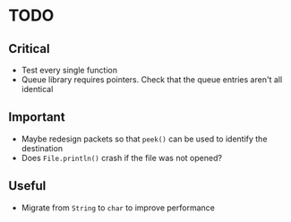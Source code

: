 # TODO

## Critical

- Test every single function
- Queue library requires pointers. Check that the queue entries aren't all identical

## Important

- Maybe redesign packets so that `peek()` can be used to identify the destination
- Does `File.println()` crash if the file was not opened?

## Useful

- Migrate from `String` to `char` to improve performance